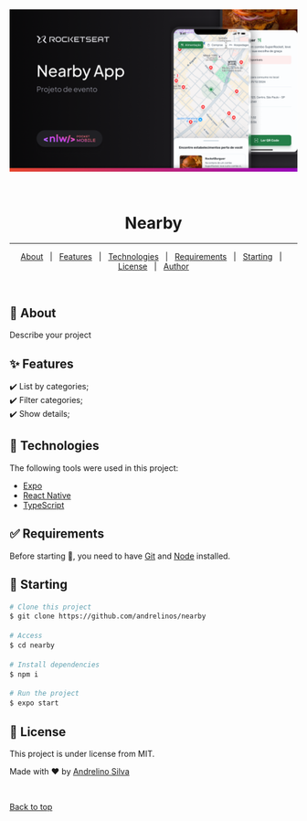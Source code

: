 <div align="center" id="top">
  <img src="./.github/thumbnail.png" alt="Nearby" />

  &#xa0;

</div>

<h1 align="center">Nearby</h1>

<hr>

<p align="center">
  <a href="#dart-about">About</a> &#xa0; | &#xa0;
  <a href="#sparkles-features">Features</a> &#xa0; | &#xa0;
  <a href="#rocket-technologies">Technologies</a> &#xa0; | &#xa0;
  <a href="#white_check_mark-requirements">Requirements</a> &#xa0; | &#xa0;
  <a href="#checkered_flag-starting">Starting</a> &#xa0; | &#xa0;
  <a href="#memo-license">License</a> &#xa0; | &#xa0;
  <a href="https://github.com/andrelinos/nlw-pocket-mobile" target="_blank">Author</a>
</p>

<br>

## :dart: About ##

Describe your project

## :sparkles: Features ##

:heavy_check_mark: List by categories;\
:heavy_check_mark: Filter categories;\
:heavy_check_mark: Show details;

## :rocket: Technologies ##

The following tools were used in this project:

- [Expo](https://expo.io/)
- [React Native](https://reactnative.dev/)
- [TypeScript](https://www.typescriptlang.org/)

## :white_check_mark: Requirements ##

Before starting :checkered_flag:, you need to have [Git](https://git-scm.com) and [Node](https://nodejs.org/en/) installed.

## :checkered_flag: Starting ##

```bash
# Clone this project
$ git clone https://github.com/andrelinos/nearby

# Access
$ cd nearby

# Install dependencies
$ npm i

# Run the project
$ expo start

```

## :memo: License ##

This project is under license from MIT.

Made with :heart: by <a href="https://github.com/andrelinos/nlw-pocket-mobile" target="_blank">Andrelino Silva</a>

&#xa0;

<a href="#top">Back to top</a>

